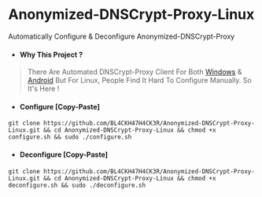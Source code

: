 # Anonymized-DNSCrypt-Proxy-Linux
Automatically Configure & Deconfigure Anonymized-DNSCrypt-Proxy

* #### Why This Project ?
> There Are Automated DNSCrypt-Proxy Client For Both [Windows](https://github.com/bitbeans/SimpleDnsCrypt) & [Android](https://git.nixnet.xyz/quindecim/dnscrypt-proxy-android) But For Linux, People Find It Hard To Configure Manually. So It's Here !

* #### Configure [Copy-Paste]
```
git clone https://github.com/BL4CKH47H4CK3R/Anonymized-DNSCrypt-Proxy-Linux.git && cd Anonymized-DNSCrypt-Proxy-Linux && chmod +x configure.sh && sudo ./configure.sh
```
* #### Deconfigure [Copy-Paste]
```
git clone https://github.com/BL4CKH47H4CK3R/Anonymized-DNSCrypt-Proxy-Linux.git && cd Anonymized-DNSCrypt-Proxy-Linux && chmod +x deconfigure.sh && sudo ./deconfigure.sh
```

